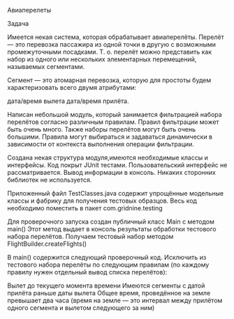 Авиаперелеты

Задача

Имеется некая система, которая обрабатывает авиаперелёты. Перелёт — это перевозка пассажира из одной точки в другую с возможными промежуточными посадками. Т. о. перелёт можно представить как набор из одного или нескольких элементарных перемещений, называемых сегментами.

Сегмент — это атомарная перевозка, которую для простоты будем характеризовать всего двумя атрибутами:

дата/время вылета
дата/время прилёта.

Написан небольшой модуль, который занимается фильтрацией набора перелётов согласно различным правилам. Правил фильтрации может быть очень много. Также наборы перелётов могут быть очень большими. Правила могут выбираться и задаваться динамически в зависимости от контекста выполнения операции фильтрации.

Создана некая структура модуля,имеются необходимые классы и интерфейсы. Код покрыт JUnit тестами.
Пользовательский интерфейс не рассматривается. Вывод информации в консоль. Никаких сторонних библиотек не используется.

Приложенный файл TestClasses.java содержит упрощённые модельные классы и фабрику для получения тестовых образцов. Весь код необходимо поместить в пакет com.gridnine.testing

Для проверочного запуска создан публичный класс Main c методом main() Этот метод выдает в консоль результаты обработки тестового набора перелётов. Получаем тестовый набор методом FlightBuilder.createFlights()

В main() содержится следующий проверочный код. Исключить из тестового набора перелёты по следующим правилам (по каждому правилу нужен отдельный вывод списка перелётов):

Вылет до текущего момента времени
Имеются сегменты с датой прилёта раньше даты вылета
Общее время, проведённое на земле превышает два часа (время на земле — это интервал между прилётом одного сегмента и вылетом следующего за ним)